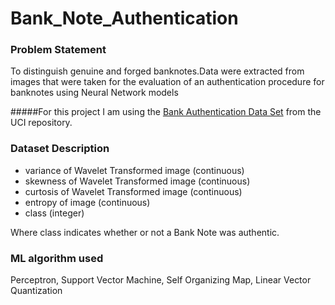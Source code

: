 # Bank_Note_Authentication

### Problem Statement
 To distinguish  genuine and forged banknotes.Data were extracted from images that were taken for the evaluation of an authentication procedure for banknotes using Neural Network models

#####For this project I am using the [Bank Authentication Data Set](https://archive.ics.uci.edu/ml/datasets/banknote+authentication) from the UCI repository.

 ### Dataset Description
* variance of Wavelet Transformed image (continuous)
* skewness of Wavelet Transformed image (continuous)
* curtosis of Wavelet Transformed image (continuous)
* entropy of image (continuous)
* class (integer)

Where class indicates whether or not a Bank Note was authentic.

### ML algorithm used
Perceptron, Support Vector Machine, Self Organizing Map, Linear Vector Quantization
